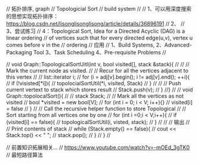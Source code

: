 // 拓扑排序, graph
// Topologicial Sort
// build system
//
// 1、可以用深度搜索的思想实现拓扑排序：https://blog.csdn.net/lisonglisonglisong/article/details/36896191
// 2、
// 3、尝试练习
// 4：Topological Sort, Idea for a Directed Acyclic (DAG) is a linear ordering
// of vertices such that for every directed edge(u,v), vertex u comes before v in the
// ordering
// 应用
// 1、Build Systems, 2、Advanced-Packaging Tool 3、Task Scheduling 4、Pre-requisite Problems
//

// void Graph::TopologicalSortUitl(int v, bool visited[], stack<int> &stack){
//
//	// Mark the current node as visited.
//	// Recur for all the vertices adjacent to this vertex
//
//	list<int>::iterator i;
//	for (i = adj[v].begin(); i != adj[v].end(); ++i){
//		if (!visisted[*i]){
//			topolocialSortUtil(*i, visited, Stack)
//		}
//
//	// Push current vertext to stack which stores result
//	Stack.push(v);
//	}
//}
//
// void Graph::topolocalSort(){
//
//	stack<int> Stack;
//
//	Mark all the vertices as not visited
//	bool *visited = new bool[V];
//	for (int i = 0; i < V; i++){}
//		visited[i] = false
//	}
//	// Call the recursive helper function to store Topological
//	// Sort starting from all vertices one by one
//	for (int i =0;i < V;i++){
//		if (visited[i] == false){
//			topologicalSortUtil(i, visted, stack);
//		}
//
//	// 输出
//	// Print contents of stack
//	while (Stack.empty() == false){
//		cout << Stack.top() << " ";
//		stack.pop();
//	}
// }
//

// 前置知识拓展相关...
// https://www.youtube.com/watch?v=-mOEd_3gTK0
// 最短路径算法
